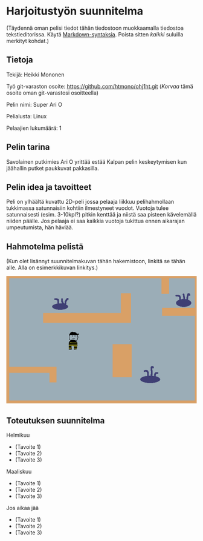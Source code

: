 # Harjoitustyön suunnitelma

(Täydennä oman pelisi tiedot tähän tiedostoon muokkaamalla 
tiedostoa tekstieditorissa. Käytä [Markdown-syntaksia](https://about.gitlab.com/handbook/markdown-guide/).
Poista sitten *kaikki* suluilla merkityt kohdat.)

## Tietoja 

Tekijä: Heikki Mononen

Työ git-varaston osoite: <https://github.com/htmono/ohj1ht.git> (*Korvaa* tämä osoite oman git-varastosi osoitteella)

Pelin nimi: Super Ari O

Pelialusta: Linux

Pelaajien lukumäärä: 1

## Pelin tarina

Savolainen putkimies Ari O yrittää estää Kalpan pelin keskeytymisen kun jäähallin putket paukkuvat pakkasilla.

## Pelin idea ja tavoitteet

Peli on ylhäältä kuvattu 2D-peli jossa pelaaja liikkuu pelihahmollaan tukkimassa satunnaisiin kohtiin ilmestyneet vuodot. Vuotoja tulee satunnaisesti (esim. 3-10kpl?) pitkin kenttää ja niistä saa pisteen kävelemällä niiden päälle. Jos pelaaja ei saa kaikkia vuotoja tukittua ennen aikarajan umpeutumista, hän häviää.

## Hahmotelma pelistä

(Kun olet lisännyt suunnitelmakuvan tähän hakemistoon, linkitä se tähän alle. Alla on esimerkkikuvan linkitys.)

![Esimerkkikuva](https://github.com/htmono/ohj1ht/blob/master/suunnitelma/putkimies_esimerkki.png "Esimerkkikuva")

## Toteutuksen suunnitelma

Helmikuu

- (Tavoite 1)
- (Tavoite 2)
- (Tavoite 3)

Maaliskuu

- (Tavoite 1)
- (Tavoite 2)
- (Tavoite 3)

Jos aikaa jää

- (Tavoite 1)
- (Tavoite 2)
- (Tavoite 3)
